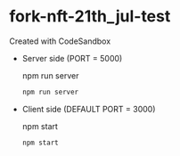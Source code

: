 fork-nft-21th_jul-test
===================

Created with CodeSandbox

- Server side (PORT = 5000)

   npm run server

    ```javascript
    npm run server
    ```

- Client side (DEFAULT PORT = 3000)

   npm start 

    ```javascript
    npm start
    ```